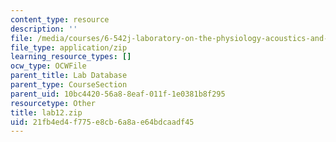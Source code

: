 ```yaml
---
content_type: resource
description: ''
file: /media/courses/6-542j-laboratory-on-the-physiology-acoustics-and-perception-of-speech-fall-2005/21fb4ed4f775e8cb6a8ae64bdcaadf45_lab12.zip
file_type: application/zip
learning_resource_types: []
ocw_type: OCWFile
parent_title: Lab Database
parent_type: CourseSection
parent_uid: 10bc4420-56a8-8eaf-011f-1e0381b8f295
resourcetype: Other
title: lab12.zip
uid: 21fb4ed4-f775-e8cb-6a8a-e64bdcaadf45
---
```

